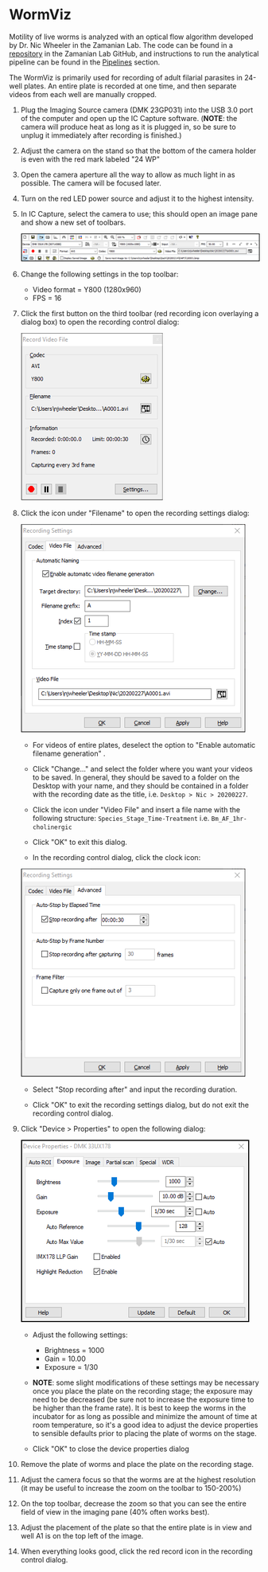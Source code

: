 # WormViz

Motility of live worms is analyzed with an optical flow algorithm developed by Dr. Nic Wheeler in the Zamanian Lab. The code can be found in a [repository](https://github.com/zamanianlab/BrugiaMotilityAnalysis) in the Zamanian Lab GitHub, and instructions to run the analytical pipeline can be found in the [Pipelines](../../pipelines.md) section.

The WormViz is primarily used for recording of adult filarial parasites in 24-well plates. An entire plate is recorded at one time, and then separate videos from each well are manually cropped.

1. Plug the Imaging Source camera (DMK 23GP031) into the USB 3.0 port of the computer and open up the IC Capture software. (**NOTE**: the camera will produce heat as long as it is plugged in, so be sure to unplug it immediately after recording is finished.)

2. Adjust the camera on the stand so that the bottom of the camera holder is even with the red mark labeled "24 WP"

3. Open the camera aperture all the way to allow as much light in as possible. The camera will be focused later.

2. Turn on the red LED power source and adjust it to the highest intensity.

3. In IC Capture, select the camera to use; this should open an image pane and show a new set of toolbars.

    ![Toolbar Settings](img/toolbar.png)

4. Change the following settings in the top toolbar:

    - Video format = Y800 (1280x960)
    - FPS = 16

5. Click the first button on the third toolbar (red recording icon overlaying a dialog box) to open the recording control dialog:

    ![Recording Control](img/recording_control.png)

6. Click the icon under "Filename" to open the recording settings dialog:

    ![Recording Settings](img/recording_settings.png)

      - For videos of entire plates, deselect the option to "Enable automatic filename generation" .

    - Click "Change..." and select the folder where you want your videos to be saved. In general, they should be saved to a folder on the Desktop with your name, and they should be contained in a folder with the recording date as the title, i.e. `Desktop > Nic > 20200227`.

    - Click the icon under "Video File" and insert a file name with the following structure:
    `Species_Stage_Time-Treatment` i.e. `Bm_AF_1hr-cholinergic`

    - Click "OK" to exit this dialog.

    - In the recording control dialog, click the clock icon:

    ![Time Settings](img/time_settings.png)

    - Select "Stop recording after" and input the recording duration.

    - Click "OK" to exit the recording settings dialog, but do not exit the recording control dialog.

 7. Click "Device > Properties" to open the following dialog:

    ![Device Properties](img/device_properties.png)

    - Adjust the following settings:

        - Brightness = 1000
        - Gain = 10.00
        - Exposure = 1/30

    - **NOTE**: some slight modifications of these settings may be necessary once you place the plate on the recording stage; the exposure may need to be decreased (be sure not to increase the exposure time to be higher than the frame rate). It is best to keep the worms in the incubator for as long as possible and minimize the amount of time at room temperature, so it's a good idea to adjust the device properties to sensible defaults prior to placing the plate of worms on the stage.

    - Click "OK" to close the device properties dialog

9. Remove the plate of worms and place the plate on the recording stage.

10. Adjust the camera focus so that the worms are at the highest resolution (it may be useful to increase the zoom on the toolbar to 150-200%)

8. On the top toolbar, decrease the zoom so that you can see the entire field of view in the imaging pane (40% often works best).

11. Adjust the placement of the plate so that the entire plate is in view and well A1 is on the top left of the image.

12. When everything looks good, click the red record icon in the recording control dialog.
